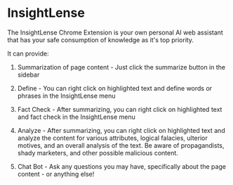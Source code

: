 # InsightLense

The InsightLense Chrome Extension is your own personal AI web assistant that has your safe consumption of knowledge
as it's top priority.

It can provide:

1) Summarization of page content - Just click the summarize button in the sidebar

2) Define - You can right click on highlighted text and define words or phrases in the InsightLense menu

3) Fact Check - After summarizing, you can right click on highlighted text and fact check in the InsightLense menu

4) Analyze - After summarizing, you can right click on highlighted text and analyze the content for various attributes,
   logical falacies, ulterior motives, and an overall analysis of the text. Be aware of propagandists, shady marketers,
   and other possible malicious content.

5) Chat Bot - Ask any questions you may have, specifically about the page content - or anything else!